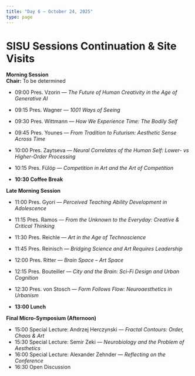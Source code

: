 ```yaml
---
title: "Day 6 – October 24, 2025"
type: page
---
```


# SISU Sessions Continuation & Site Visits

**Morning Session**  
**Chair:** To be determined  

- 09:00 Pres. Vzorin — *The Future of Human Creativity in the Age of Generative AI*  
- 09:15 Pres. Wagner — *1001 Ways of Seeing*  
- 09:30 Pres. Wittmann — *How We Experience Time: The Bodily Self*  
- 09:45 Pres. Younes — *From Tradition to Futurism: Aesthetic Sense Across Time*  
- 10:00 Pres. Zaytseva — *Neural Correlates of the Human Self: Lower- vs Higher-Order Processing*  
- 10:15 Pres. Fülöp — *Competition in Art and the Art of Competition*

- **10:30 Coffee Break**

**Late Morning Session**  
- 11:00 Pres. Gyori — *Perceived Teaching Ability Development in Adolescence*  
- 11:15 Pres. Ramos — *From the Unknown to the Everyday: Creative & Critical Thinking*  
- 11:30 Pres. Reichle — *Art in the Age of Technoscience*  
- 11:45 Pres. Reinisch — *Bridging Science and Art Requires Leadership*  
- 12:00 Pres. Ritter — *Brain Space – Art Space*  
- 12:15 Pres. Bouteiller — *City and the Brain: Sci-Fi Design and Urban Cognition*  
- 12:30 Pres. von Stosch — *Form Follows Flow: Neuroaesthetics in Urbanism*

- **13:00 Lunch**

**Final Micro-Symposium (Afternoon)**  
- 15:00 Special Lecture: Andrzej Herczynski — *Fractal Contours: Order, Chaos & Art*  
- 15:30 Special Lecture: Semir Zeki — *Neurobiology and the Problem of Aesthetics*  
- 16:00 Special Lecture: Alexander Zehnder — *Reflecting on the Conference*  
- 16:30 Open Discussion



